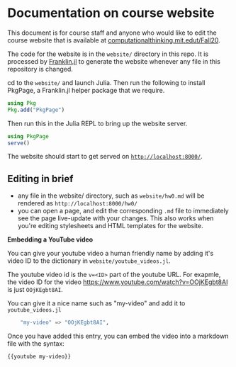 # Documentation on course website

This document is for course staff and anyone who would like to edit the course website that is available at [computationalthinking.mit.edut/Fall20](computationalthinking.mit.edut/Fall20).

The code for the website is in the `website/` directory in this repo. It is processed by [Franklin.jl](https://franklinjl.org/) to generate the website whenever any file in this repository is changed.

 cd to the `website/` and launch Julia. Then run the following to install PkgPage, a Franklin.jl helper package that we require.
```julia
using Pkg
Pkg.add("PkgPage")
```

Then run this in the Julia REPL to bring up the website server.

```julia
using PkgPage
serve()
```

The website should start to get served on [`http://localhost:8000/`](http://localhost:8000/).


## Editing in brief

- any file in the website/ directory, such as `website/hw0.md` will be rendered as `http://localhost:8000/hw0/`
- you can open a page, and edit the corresponding `.md` file to immediately see the page live-update with your changes. This also works when you're editing stylesheets and HTML templates for the website.


**Embedding a YouTube video**

You can give your youtube video a human friendly name by adding it's video ID to the dictionary in `website/youtube_videos.jl`.

The youtube video id is the `v=<ID>` part of the youtube URL. For exapmle, the video ID for the video https://www.youtube.com/watch?v=OOjKEgbt8AI is just `OOjKEgbt8AI`.

You can give it a nice name such as "my-video" and add it to `youtube_videos.jl`

```julia
    "my-video" => "OOjKEgbt8AI",
```

Once you have added this entry, you can embed the video into a markdown file with the syntax:

```
{{youtube my-video}}
```


